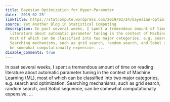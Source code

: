 ```yaml
---
title: Bayesian Optimization for Hyper-Parameter
date: '2019-02-25'
linkTitle: https://statcompute.wordpress.com/2019/02/24/bayesian-optimization-for-hyper-parameter/
source: Yet Another Blog in Statistical Computing
description: In past several weeks, I spent a tremendous amount of time on reading
  literature about automatic parameter tuning in the context of Machine Learning (ML),
  most of which can be classified into two major categories, e.g. search and optimization.
  Searching mechanisms, such as grid search, random search, and Sobol sequence, can
  be somewhat computationally expensive. ...
disable_comments: true
---
```

In past several weeks, I spent a tremendous amount of time on reading literature about automatic parameter tuning in the context of Machine Learning (ML), most of which can be classified into two major categories, e.g. search and optimization. Searching mechanisms, such as grid search, random search, and Sobol sequence, can be somewhat computationally expensive. ...
